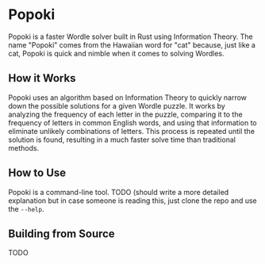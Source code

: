 # Popoki
Popoki is a faster Wordle solver built in Rust using Information Theory. The name "Popoki" comes from the Hawaiian word for "cat" because, just like a cat, Popoki is quick and nimble when it comes to solving Wordles.

## How it Works
Popoki uses an algorithm based on Information Theory to quickly narrow down the possible solutions for a given Wordle puzzle. It works by analyzing the frequency of each letter in the puzzle, comparing it to the frequency of letters in common English words, and using that information to eliminate unlikely combinations of letters. This process is repeated until the solution is found, resulting in a much faster solve time than traditional methods.

## How to Use
Popoki is a command-line tool. 
TODO (should write a more detailed explanation but in case someone is reading this, just clone the repo and use the `--help`.


## Building from Source
TODO
